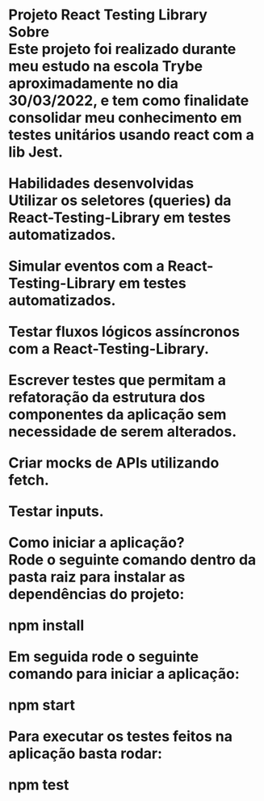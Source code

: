 <h1 class="has-line-data" data-line-start="0" data-line-end="3">Projeto React Testing Library<br> Sobre<br> Este projeto foi realizado durante meu estudo na escola Trybe aproximadamente no dia 30/03/2022, e tem como finalidate consolidar meu conhecimento em testes unitários usando react com a lib Jest.</p> <p class="has-line-data" data-line-start="4" data-line-end="6">Habilidades desenvolvidas<br> Utilizar os seletores (queries) da React-Testing-Library em testes automatizados.</p> <p class="has-line-data" data-line-start="7" data-line-end="8">Simular eventos com a React-Testing-Library em testes automatizados.</p> <p class="has-line-data" data-line-start="9" data-line-end="10">Testar fluxos lógicos assíncronos com a React-Testing-Library.</p> <p class="has-line-data" data-line-start="11" data-line-end="12">Escrever testes que permitam a refatoração da estrutura dos componentes da aplicação sem necessidade de serem alterados.</p> <p class="has-line-data" data-line-start="13" data-line-end="14">Criar mocks de APIs utilizando fetch.</p> <p class="has-line-data" data-line-start="15" data-line-end="16">Testar inputs.</p> <p class="has-line-data" data-line-start="17" data-line-end="19">Como iniciar a aplicação?<br> Rode o seguinte comando dentro da pasta raiz para instalar as dependências do projeto:</p> <p class="has-line-data" data-line-start="20" data-line-end="21">npm install</p> <p class="has-line-data" data-line-start="22" data-line-end="23">Em seguida rode o seguinte comando para iniciar a aplicação:</p> <p class="has-line-data" data-line-start="24" data-line-end="25">npm start</p> <p class="has-line-data" data-line-start="26" data-line-end="27">Para executar os testes feitos na aplicação basta rodar:</p> <p class="has-line-data" data-line-start="28" data-line-end="29">npm test</p>
